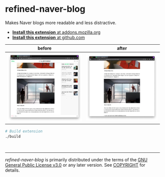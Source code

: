 refined-naver-blog
========
Makes Naver blogs more readable and less distractive.

- [**Install this extension** at addons.mozilla.org](https://addons.mozilla.org/en-US/firefox/addon/refined-naver-blog/)
- [**Install this extension** at github.com](https://github.com/simnalamburt/refined-naver-blog/releases/latest)

before    | after
:--------:|:--------:
![before] | ![after]

```bash
# Build extension
./build
```

&nbsp;

---

*refined-naver-blog* is primarily distributed under the terms of the [GNU
General Public License v3.0] or any later version. See [COPYRIGHT] for details.

[before]: https://raw.githubusercontent.com/simnalamburt/i/master/refined-naver-blog/before.png
[after]: https://raw.githubusercontent.com/simnalamburt/i/master/refined-naver-blog/after.png
[GNU General Public License v3.0]: LICENSE
[COPYRIGHT]: COPYRIGHT

